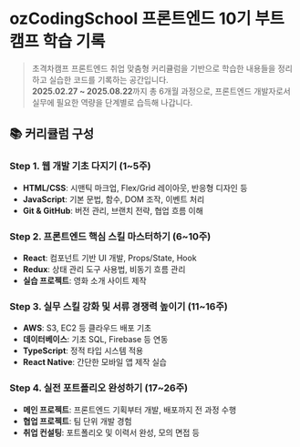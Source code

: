 # ozCodingSchool 프론트엔드 10기 부트캠프 학습 기록

> 초격차캠프 프론트엔드 취업 맞춤형 커리큘럼을 기반으로 학습한 내용들을 정리하고 실습한 코드를 기록하는 공간입니다.  
> **2025.02.27 ~ 2025.08.22**까지 총 6개월 과정으로, 프론트엔드 개발자로서 실무에 필요한 역량을 단계별로 습득해 나갑니다.


## 📚 커리큘럼 구성

### Step 1. 웹 개발 기초 다지기 (1~5주)
- **HTML/CSS**: 시맨틱 마크업, Flex/Grid 레이아웃, 반응형 디자인 등
- **JavaScript**: 기본 문법, 함수, DOM 조작, 이벤트 처리
- **Git & GitHub**: 버전 관리, 브랜치 전략, 협업 흐름 이해

### Step 2. 프론트엔드 핵심 스킬 마스터하기 (6~10주)
- **React**: 컴포넌트 기반 UI 개발, Props/State, Hook
- **Redux**: 상태 관리 도구 사용법, 비동기 흐름 관리
- **실습 프로젝트**: 영화 소개 사이트 제작

### Step 3. 실무 스킬 강화 및 서류 경쟁력 높이기 (11~16주)
- **AWS**: S3, EC2 등 클라우드 배포 기초
- **데이터베이스**: 기초 SQL, Firebase 등 연동
- **TypeScript**: 정적 타입 시스템 적용
- **React Native**: 간단한 모바일 앱 제작 실습

### Step 4. 실전 포트폴리오 완성하기 (17~26주)
- **메인 프로젝트**: 프론트엔드 기획부터 개발, 배포까지 전 과정 수행
- **협업 프로젝트**: 팀 단위 개발 경험
- **취업 컨설팅**: 포트폴리오 및 이력서 완성, 모의 면접 등
